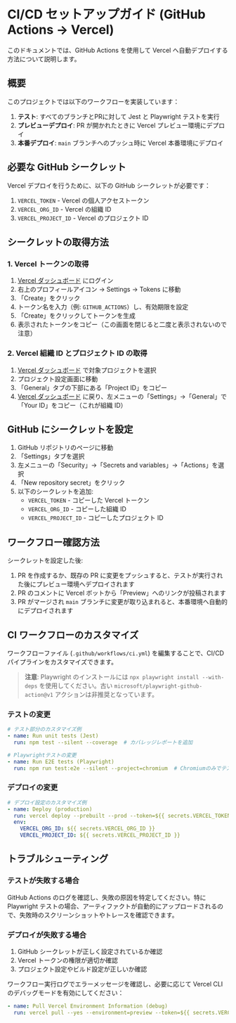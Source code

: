 # CI/CD セットアップガイド (GitHub Actions → Vercel)

このドキュメントでは、GitHub Actions を使用して Vercel へ自動デプロイする方法について説明します。

## 概要

このプロジェクトでは以下のワークフローを実装しています：

1. **テスト**: すべてのブランチとPRに対して Jest と Playwright テストを実行
2. **プレビューデプロイ**: PR が開かれたときに Vercel プレビュー環境にデプロイ
3. **本番デプロイ**: `main` ブランチへのプッシュ時に Vercel 本番環境にデプロイ

## 必要な GitHub シークレット

Vercel デプロイを行うために、以下の GitHub シークレットが必要です：

1. `VERCEL_TOKEN` - Vercel の個人アクセストークン
2. `VERCEL_ORG_ID` - Vercel の組織 ID
3. `VERCEL_PROJECT_ID` - Vercel のプロジェクト ID

## シークレットの取得方法

### 1. Vercel トークンの取得

1. [Vercel ダッシュボード](https://vercel.com/dashboard) にログイン
2. 右上のプロフィールアイコン → Settings → Tokens に移動
3. 「Create」をクリック
4. トークン名を入力（例: `GITHUB_ACTIONS`）し、有効期限を設定
5. 「Create」をクリックしてトークンを生成
6. 表示されたトークンをコピー（この画面を閉じると二度と表示されないので注意）

### 2. Vercel 組織 ID とプロジェクト ID の取得

1. [Vercel ダッシュボード](https://vercel.com/dashboard) で対象プロジェクトを選択
2. プロジェクト設定画面に移動
3. 「General」タブの下部にある「Project ID」をコピー
4. [Vercel ダッシュボード](https://vercel.com/dashboard) に戻り、左メニューの「Settings」→「General」で「Your ID」をコピー（これが組織 ID）

## GitHub にシークレットを設定

1. GitHub リポジトリのページに移動
2. 「Settings」タブを選択
3. 左メニューの「Security」→「Secrets and variables」→「Actions」を選択
4. 「New repository secret」をクリック
5. 以下のシークレットを追加:
   - `VERCEL_TOKEN` - コピーした Vercel トークン
   - `VERCEL_ORG_ID` - コピーした組織 ID
   - `VERCEL_PROJECT_ID` - コピーしたプロジェクト ID

## ワークフロー確認方法

シークレットを設定した後:

1. PR を作成するか、既存の PR に変更をプッシュすると、テストが実行された後にプレビュー環境へデプロイされます
2. PR のコメントに Vercel ボットから「Preview」へのリンクが投稿されます
3. PR がマージされ `main` ブランチに変更が取り込まれると、本番環境へ自動的にデプロイされます

## CI ワークフローのカスタマイズ

ワークフローファイル (`.github/workflows/ci.yml`) を編集することで、CI/CD パイプラインをカスタマイズできます。

> **注意**: Playwright のインストールには `npx playwright install --with-deps` を使用してください。古い `microsoft/playwright-github-action@v1` アクションは非推奨となっています。

### テストの変更

```yaml
# テスト部分のカスタマイズ例
- name: Run unit tests (Jest)
  run: npm test --silent --coverage  # カバレッジレポートを追加

# Playwrightテストの変更
- name: Run E2E tests (Playwright)
  run: npm run test:e2e --silent --project=chromium  # Chromiumのみでテスト実行
```

### デプロイの変更

```yaml
# デプロイ設定のカスタマイズ例
- name: Deploy (production)
  run: vercel deploy --prebuilt --prod --token=${{ secrets.VERCEL_TOKEN }} --scope=${{ secrets.VERCEL_TEAM_SLUG }}
  env:
    VERCEL_ORG_ID: ${{ secrets.VERCEL_ORG_ID }}
    VERCEL_PROJECT_ID: ${{ secrets.VERCEL_PROJECT_ID }}
```

## トラブルシューティング

### テストが失敗する場合

GitHub Actions のログを確認し、失敗の原因を特定してください。特に Playwright テストの場合、アーティファクトが自動的にアップロードされるので、失敗時のスクリーンショットやトレースを確認できます。

### デプロイが失敗する場合

1. GitHub シークレットが正しく設定されているか確認
2. Vercel トークンの権限が適切か確認
3. プロジェクト設定やビルド設定が正しいか確認

ワークフロー実行ログでエラーメッセージを確認し、必要に応じて Vercel CLI のデバッグモードを有効にしてください：

```yaml
- name: Pull Vercel Environment Information (debug)
  run: vercel pull --yes --environment=preview --token=${{ secrets.VERCEL_TOKEN }} --debug
```